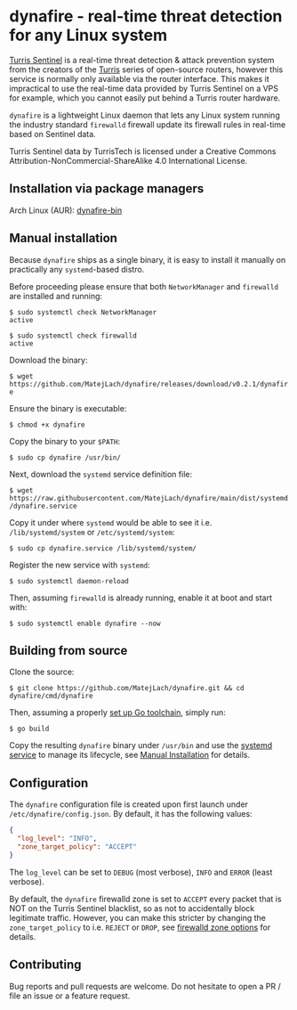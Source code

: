 dynafire - real-time threat detection for any Linux system
=

[Turris Sentinel](https://view.sentinel.turris.cz/?period=1w) is a real-time threat detection & attack prevention system from
the creators of the [Turris](https://www.turris.com/en/) series of open-source routers, however this service is normally only available via the router interface.
This makes it impractical to use the real-time data provided by Turris Sentinel on a VPS for example, which you cannot easily put behind a Turris router hardware.

`dynafire` is a lightweight Linux daemon that lets any Linux system running the industry standard `firewalld` firewall update its firewall rules in real-time based on Sentinel data.

Turris Sentinel data by TurrisTech is licensed under a Creative Commons Attribution-NonCommercial-ShareAlike 4.0 International License.

Installation via package managers
-
Arch Linux (AUR): [dynafire-bin](https://aur.archlinux.org/packages/dynafire-bin)

Manual installation
-
Because `dynafire` ships as a single binary, it is easy to install it manually on practically any `systemd`-based distro.

Before proceeding please ensure that both `NetworkManager` and `firewalld` are installed and running:

```shell
$ sudo systemctl check NetworkManager                                   
active

$ sudo systemctl check firewalld                                   
active
```

Download the binary:

`$ wget https://github.com/MatejLach/dynafire/releases/download/v0.2.1/dynafire`

Ensure the binary is executable:

`$ chmod +x dynafire`

Copy the binary to your `$PATH`:

`$ sudo cp dynafire /usr/bin/`


Next, download the `systemd` service definition file:

`$ wget https://raw.githubusercontent.com/MatejLach/dynafire/main/dist/systemd/dynafire.service` 

Copy it under where `systemd` would be able to see it i.e. `/lib/systemd/system` or `/etc/systemd/system`:

`$ sudo cp dynafire.service /lib/systemd/system/`

Register the new service with `systemd`:

`$ sudo systemctl daemon-reload`

Then, assuming `firewalld` is already running, enable it at boot and start with:

`$ sudo systemctl enable dynafire --now`

Building from source
-
Clone the source:

`$ git clone https://github.com/MatejLach/dynafire.git && cd dynafire/cmd/dynafire`

Then, assuming a properly [set up Go toolchain](https://golang.org/doc/install), simply run:

`$ go build`

Copy the resulting `dynafire` binary under `/usr/bin` and use the [systemd service](dist/systemd/dynafire.service) to manage its lifecycle, see [Manual Installation](#manual-installation) for details.

Configuration
-
The `dynafire` configuration file is created upon first launch under `/etc/dynafire/config.json`.
By default, it has the following values:

```json
{
  "log_level": "INFO",
  "zone_target_policy": "ACCEPT"
}
```

The `log_level` can be set to `DEBUG` (most verbose), `INFO` and `ERROR` (least verbose).

By default, the `dynafire` firewalld zone is set to `ACCEPT` every packet that is NOT on the Turris Sentinel blacklist, so as not to accidentally block legitimate traffic. 
However, you can make this stricter by changing the `zone_target_policy` to i.e. `REJECT` or `DROP`, see [firewalld zone options](https://firewalld.org/documentation/zone/options.html) for details.  

Contributing
-
Bug reports and pull requests are welcome. Do not hesitate to open a PR / file an issue or a feature request.
